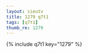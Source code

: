 ```yaml
--- 
layout: sieutv
title: 1279 q7t1
tags: [q7t1]
thumb_re: 1279
---
```

{% include q7t1 key="1279" %} 
